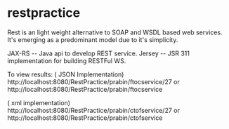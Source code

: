 restpractice
============
Rest is an light weight alternative to SOAP and WSDL based web services. It's emerging as a predominant model due to it's simplicity.

JAX-RS -- Java api to develop REST service.
Jersey -- JSR 311 implementation for building RESTFul WS. 


To view results:
( JSON Implementation)
http://localhost:8080/RestPractice/prabin/ftocservice/27
or 
http://localhost:8080/RestPractice/prabin/ftocservice

( xml implementation)
http://localhost:8080/RestPractice/prabin/ctofservice/27
or
http://localhost:8080/RestPractice/prabin/ctofservice

